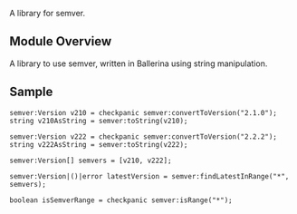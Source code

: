 A library for semver.

## Module Overview
A library to use semver, written in Ballerina using string manipulation.

## Sample
```ballerina
semver:Version v210 = checkpanic semver:convertToVersion("2.1.0");
string v210AsString = semver:toString(v210);

semver:Version v222 = checkpanic semver:convertToVersion("2.2.2");
string v222AsString = semver:toString(v222);

semver:Version[] semvers = [v210, v222];

semver:Version|()|error latestVersion = semver:findLatestInRange("*", semvers);

boolean isSemverRange = checkpanic semver:isRange("*");
```
